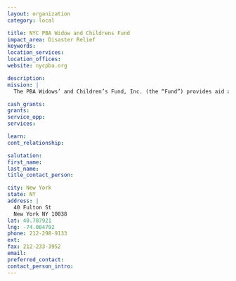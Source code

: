 ```yaml
---
layout: organization
category: local

title: NYC PBA Widow and Childrens Fund
impact_area: Disaster Relief
keywords: 
location_services: 
location_offices: 
website: nycpba.org

description: 
mission: |
  The PBA Widows’ and Children’s Fund, Inc. (the “Fund”) provides aid and assistance to widows, widowers and eligible dependents of police officers who have lost their lives in the line of duty. Eligibility is defined as all widows, widowers and children of active police officers who lose their lives in the line of duty as the Directors may deem either worthy of or otherwise in need of relief or assistance. Benefits are determined on a yearly basis, by a majority vote of the committee established to oversee procedures. Benefits provided to eligible beneficiaries vary on a yearly basis, depending on, among other things, the availability of funds.

cash_grants: 
grants: 
service_opp: 
services: 

learn: 
cont_relationship: 

salutation: 
first_name: 
last_name: 
title_contact_person: 

city: New York
state: NY
address: |
  40 Fulton St     
  New York NY 10038
lat: 40.707921
lng: -74.004792
phone: 212-298-9133
ext: 
fax: 212-233-3952
email: 
preferred_contact: 
contact_person_intro: 
---
```

